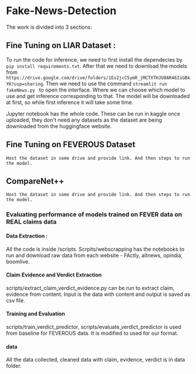 # Fake-News-Detection

The work is divided into 3 sections:

## Fine Tuning on LIAR Dataset : 

To run the code for inference, we need to first install the dependecies by  `pip install requirements.txt`. After that we need to download the models from `https://drive.google.com/drive/folders/1Ev2jcCSymR_jMCTXTHJU0AR46IiGBkYK?usp=sharing`. Then we need to use the command `streamlit run fakeNews.py ` to open the interface. Where we can choose which model to use and get inference corresponding to that. The model will be downloaded at first, so while first inference it will take some time. 

Jupyter notebook has the whole code. These can be run in kaggle once uploaded, they don't need any datasets as the dataset are being downloaded from the huggingface website. 


## Fine Tuning on FEVEROUS Dataset
    Host the dataset in some drive and provide link. And then steps to run the model.

## CompareNet++
    Host the dataset in some drive and provide link. And then steps to run the model.


















 ### Evaluating performance of models trained on FEVER data on REAL claims data

 
 
 #### Data Extraction :
  
 All the code is inside /scripts. Scrpits/webscrapping has the notebooks to run and download raw data from each website - FActly, altnews, opindia, boomlive. 
 
#### Claim Evidence and Verdict Extraction

scripts/extract_claim_verdict_evidence.py can be run to extract claim, evidence from content. Input is the data with content and output is saved as csv file. 

#### Training and Evaluation

scripts/train_verdict_predictor, scripts/evaluate_verdict_predictor is used from baseline for FEVEROUS data. It is modified to used for our format. 



#### data 

All the data collected, cleaned data with claim, evidence, verdict is in data folder. 
